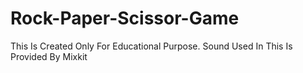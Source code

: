 # Rock-Paper-Scissor-Game
This Is Created Only For Educational Purpose. Sound Used In This Is Provided By Mixkit
